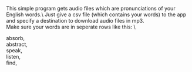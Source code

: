 This simple program gets audio files which are pronunciations of your English words.\ 
Just give a csv file (which contains your words) to the app and specify a destination to download audio files in mp3. \
Make sure your words are in seperate rows like this: \

absorb,\
abstract,\
speak,\
listen,\
find,
